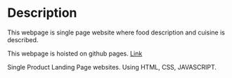 # Description
This webpage is single page website where food description and cuisine is described.

This webpage is hoisted on github pages. [Link](https://shidhishiva.github.io/Landing_Page2/)

Single Product Landing Page websites. Using HTML, CSS, JAVASCRIPT.

